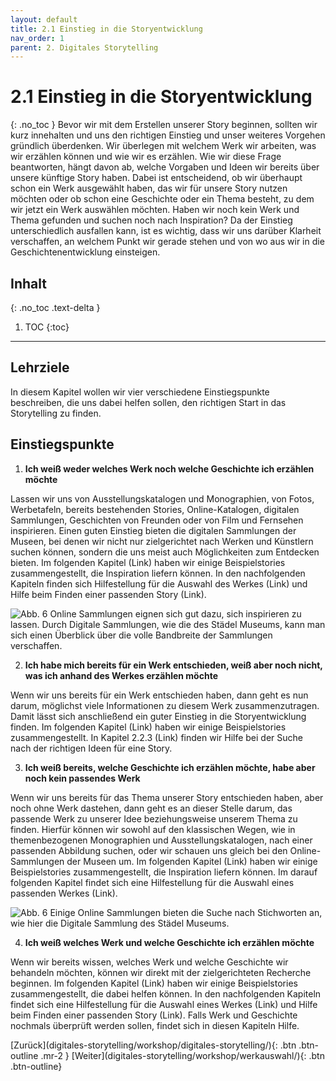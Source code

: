 ```yaml
---
layout: default
title: 2.1 Einstieg in die Storyentwicklung
nav_order: 1
parent: 2. Digitales Storytelling
---
```

# 2.1 Einstieg in die Storyentwicklung
{: .no_toc }
Bevor wir mit dem Erstellen unserer Story beginnen, sollten wir kurz innehalten und uns den richtigen Einstieg und unser weiteres Vorgehen gründlich überdenken. Wir überlegen mit welchem Werk wir arbeiten, was wir erzählen können und wie wir es erzählen. Wie wir diese Frage beantworten, hängt davon ab, welche Vorgaben und Ideen wir bereits über unsere künftige Story haben. Dabei ist entscheidend, ob wir überhaupt schon ein Werk ausgewählt haben, das wir für unsere Story nutzen möchten oder ob schon eine Geschichte oder ein Thema besteht, zu dem wir jetzt ein Werk auswählen möchten. Haben wir noch kein Werk und Thema gefunden und suchen noch nach Inspiration? Da der Einstieg unterschiedlich ausfallen kann, ist es wichtig, dass wir uns darüber Klarheit verschaffen, an welchem Punkt wir gerade stehen und von wo aus wir in die Geschichtenentwicklung einsteigen.

## Inhalt
{: .no_toc .text-delta }

1. TOC
{:toc}

---

## Lehrziele
In diesem Kapitel wollen wir vier verschiedene Einstiegspunkte beschreiben, die uns dabei helfen sollen, den richtigen Start in das Storytelling zu finden.

## Einstiegspunkte
1) **Ich weiß weder welches Werk noch welche Geschichte ich erzählen möchte**

Lassen wir uns von Ausstellungskatalogen und Monographien, von Fotos, Werbetafeln, bereits bestehenden Stories, Online-Katalogen, digitalen Sammlungen, Geschichten von Freunden oder von Film und Fernsehen inspirieren. 
Einen guten Einstieg bieten die digitalen Sammlungen der Museen, bei denen wir nicht nur zielgerichtet nach Werken und Künstlern suchen können, sondern die uns meist auch Möglichkeiten zum Entdecken bieten. Im folgenden Kapitel (Link) haben wir einige Beispielstories zusammengestellt, die Inspiration liefern können. In den nachfolgenden Kapiteln finden sich Hilfestellung für die Auswahl des Werkes (Link) und Hilfe beim Finden einer passenden Story (Link).

![Abb. 6](https://cdn.lesliepzimmermann.de/storytelling/2-1-1_Digitale-Sammlung-Staedel.jpg)
Online Sammlungen eignen sich gut dazu, sich inspirieren zu lassen. Durch Digitale Sammlungen, wie die des Städel Museums, kann man sich einen Überblick über die volle Bandbreite der Sammlungen verschaffen.

2) **Ich habe mich bereits für ein Werk entschieden, weiß aber noch nicht, was ich anhand des Werkes erzählen möchte**

Wenn wir uns bereits für ein Werk entschieden haben, dann geht es nun darum, möglichst viele Informationen zu diesem Werk zusammenzutragen. Damit lässt sich anschließend ein guter Einstieg in die Storyentwicklung finden. Im folgenden Kapitel (Link) haben wir einige Beispielstories zusammengestellt. In Kapitel 2.2.3 (Link) finden wir Hilfe bei der Suche nach der richtigen Ideen für eine Story.

3) **Ich weiß bereits, welche Geschichte ich erzählen möchte, habe aber noch kein passendes Werk**

Wenn wir uns bereits für das Thema unserer Story entschieden haben, aber noch ohne Werk dastehen, dann geht es an dieser Stelle darum, das passende Werk zu unserer Idee beziehungsweise unserem Thema zu finden. Hierfür können wir sowohl auf den klassischen Wegen, wie in themenbezogenen Monographien und Ausstellungskatalogen, nach einer passenden Abbildung suchen, oder wir schauen uns gleich bei den Online-Sammlungen der Museen um. Im folgenden Kapitel (Link) haben wir einige Beispielstories zusammengestellt, die Inspiration liefern können. Im darauf folgenden Kapitel findet sich eine Hilfestellung für die Auswahl eines passenden Werkes (Link).

![Abb. 6](https://cdn.lesliepzimmermann.de/storytelling/2-1-2_Digitale-Sammlung-Staedel-Liebe.jpg)
Einige Online Sammlungen bieten die Suche nach Stichworten an, wie hier die Digitale Sammlung des Städel Museums.

4) **Ich weiß welches Werk und welche Geschichte ich erzählen möchte** 

Wenn wir bereits wissen, welches Werk und welche Geschichte wir behandeln möchten, können wir direkt mit der zielgerichteten Recherche beginnen. Im folgenden Kapitel (Link) haben wir einige Beispielstories zusammengestellt, die dabei helfen können. In den nachfolgenden Kapiteln findet sich eine Hilfestellung für die Auswahl eines Werkes (Link) und Hilfe beim Finden einer passenden Story (Link). Falls Werk und Geschichte nochmals überprüft werden sollen, findet sich in diesen Kapiteln Hilfe.

<span class="fs-4">
[Zurück](digitales-storytelling/workshop/digitales-storytelling/){: .btn .btn-outline .mr-2 } 
</span>
<span class="fs-4">
[Weiter](digitales-storytelling/workshop/werkauswahl/){: .btn .btn-outline}
</span>